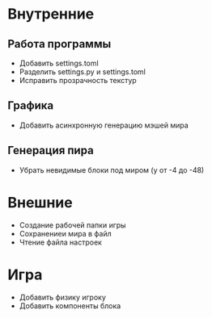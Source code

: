 # Внутренние
## Работа программы
- Добавить settings.toml
- Разделить settings.py и settings.toml
- Исправить прозрачность текстур

## Графика
- Добавить асинхронную генерацию мэшей мира

## Генерация пира
- Убрать невидимые блоки под миром (y от -4 до -48)


# Внешние
- Создание рабочей папки игры
- Сохранениеи мира в файл
- Чтение файла настроек


# Игра
- Добавить физику игроку
- Добавить компоненты блока